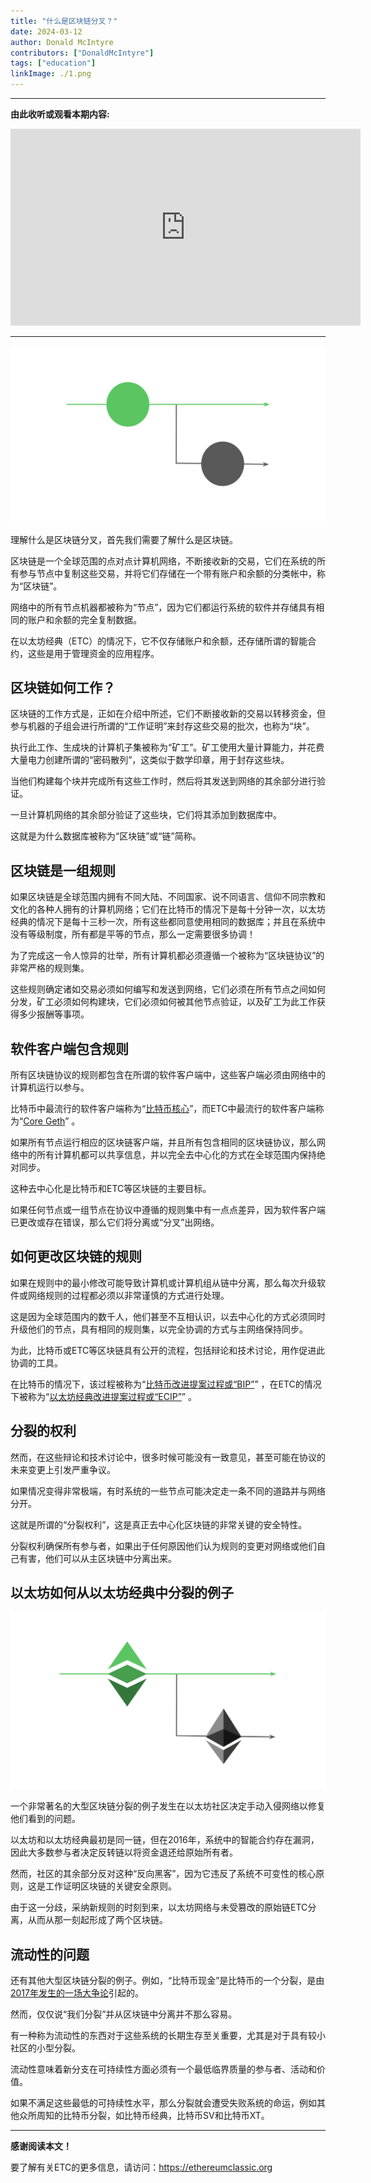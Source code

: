 ```yaml
---
title: "什么是区块链分叉？"
date: 2024-03-12
author: Donald McIntyre
contributors: ["DonaldMcIntyre"]
tags: ["education"]
linkImage: ./1.png
---
```


---
**由此收听或观看本期内容:**

<iframe width="560" height="315" src="https://www.youtube.com/embed/5hPEbBgMyVk" title="YouTube video player" frameborder="0" allow="accelerometer; autoplay; clipboard-write; encrypted-media; gyroscope; picture-in-picture; web-share" allowfullscreen></iframe>

---

![](./1.png)

理解什么是区块链分叉，首先我们需要了解什么是区块链。

区块链是一个全球范围的点对点计算机网络，不断接收新的交易，它们在系统的所有参与节点中复制这些交易，并将它们存储在一个带有账户和余额的分类帐中，称为“区块链”。

网络中的所有节点机器都被称为“节点”，因为它们都运行系统的软件并存储具有相同的账户和余额的完全复制数据。

在以太坊经典（ETC）的情况下，它不仅存储账户和余额，还存储所谓的智能合约，这些是用于管理资金的应用程序。

## 区块链如何工作？

区块链的工作方式是，正如在介绍中所述，它们不断接收新的交易以转移资金，但参与机器的子组会进行所谓的“工作证明”来封存这些交易的批次，也称为“块”。

执行此工作、生成块的计算机子集被称为“矿工”。矿工使用大量计算能力，并花费大量电力创建所谓的“密码散列”，这类似于数学印章，用于封存这些块。

当他们构建每个块并完成所有这些工作时，然后将其发送到网络的其余部分进行验证。

一旦计算机网络的其余部分验证了这些块，它们将其添加到数据库中。

这就是为什么数据库被称为“区块链”或“链”简称。

## 区块链是一组规则

如果区块链是全球范围内拥有不同大陆、不同国家、说不同语言、信仰不同宗教和文化的各种人拥有的计算机网络；它们在比特币的情况下是每十分钟一次，以太坊经典的情况下是每十三秒一次，所有这些都同意使用相同的数据库；并且在系统中没有等级制度，所有都是平等的节点，那么一定需要很多协调！

为了完成这一令人惊异的壮举，所有计算机都必须遵循一个被称为“区块链协议”的非常严格的规则集。

这些规则确定诸如交易必须如何编写和发送到网络，它们必须在所有节点之间如何分发，矿工必须如何构建块，它们必须如何被其他节点验证，以及矿工为此工作获得多少报酬等事项。

## 软件客户端包含规则

所有区块链协议的规则都包含在所谓的软件客户端中，这些客户端必须由网络中的计算机运行以参与。

比特币中最流行的软件客户端称为“[比特币核心](https://bitcoin.org/en/bitcoin-core/)”，而ETC中最流行的软件客户端称为“[Core Geth](https://ethereumclassic.org/blog/2022-12-27-core-geth-explained)” 。

如果所有节点运行相应的区块链客户端，并且所有包含相同的区块链协议，那么网络中的所有计算机都可以共享信息，并以完全去中心化的方式在全球范围内保持绝对同步。

这种去中心化是比特币和ETC等区块链的主要目标。

如果任何节点或一组节点在协议中遵循的规则集中有一点点差异，因为软件客户端已更改或存在错误，那么它们将分离或“分叉”出网络。

## 如何更改区块链的规则

如果在规则中的最小修改可能导致计算机或计算机组从链中分离，那么每次升级软件或网络规则的过程都必须以非常谨慎的方式进行处理。

这是因为全球范围内的数千人，他们甚至不互相认识，以去中心化的方式必须同时升级他们的节点，具有相同的规则集，以完全协调的方式与主网络保持同步。

为此，比特币或ETC等区块链具有公开的流程，包括辩论和技术讨论，用作促进此协调的工具。

在比特币的情况下，该过程被称为“[比特币改进提案过程或“BIP”](https://github.com/bitcoin/bips/blob/master/bip-0002.mediawiki)” ，在ETC的情况下被称为“[以太坊经典改进提案过程或“ECIP”](https://github.com/ethereumclassic/ECIPs/blob/master/_specs/ecip-1000.md)” 。

## 分裂的权利

然而，在这些辩论和技术讨论中，很多时候可能没有一致意见，甚至可能在协议的未来变更上引发严重争议。

如果情况变得非常极端，有时系统的一些节点可能决定走一条不同的道路并与网络分开。

这就是所谓的“分裂权利”，这是真正去中心化区块链的非常关键的安全特性。

分裂权利确保所有参与者，如果出于任何原因他们认为规则的变更对网络或他们自己有害，他们可以从主区块链中分离出来。

## 以太坊如何从以太坊经典中分裂的例子

![](./2.png)

一个非常著名的大型区块链分裂的例子发生在以太坊社区决定手动入侵网络以修复他们看到的问题。

以太坊和以太坊经典最初是同一链，但在2016年，系统中的智能合约存在漏洞，因此大多数参与者决定反转链以将资金退还给原始所有者。

然而，社区的其余部分反对这种“反向黑客”，因为它违反了系统不可变性的核心原则，这是工作证明区块链的关键安全原则。

由于这一分歧，采纳新规则的时刻到来，以太坊网络与未受篡改的原始链ETC分离，从而从那一刻起形成了两个区块链。

## 流动性的问题

还有其他大型区块链分裂的例子。例如，“比特币现金”是比特币的一个分裂，是由[2017年发生的一场大争论](https://www.bitstamp.net/learn/crypto-101/what-was-the-blocksize-war/)引起的。

然而，仅仅说“我们分裂”并从区块链中分离并不那么容易。

有一种称为流动性的东西对于这些系统的长期生存至关重要，尤其是对于具有较小社区的小型分裂。

流动性意味着新分支在可持续性方面必须有一个最低临界质量的参与者、活动和价值。

如果不满足这些最低的可持续性水平，那么分裂就会遭受失败系统的命运，例如其他众所周知的比特币分裂，如比特币经典，比特币SV和比特币XT。

---

**感谢阅读本文！**

要了解有关ETC的更多信息，请访问：https://ethereumclassic.org
